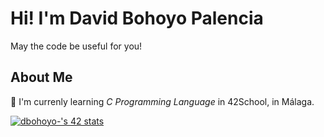# Hi! I'm David Bohoyo Palencia
May the code be useful for you!

## About Me

🌱 I'm currenly learning *C Programming Language* in 42School, in Málaga.  

<a href="https://github.com/oakoudad/badge42"><img src="https://badge.mediaplus.ma/greenbinary/dbohoyo-?1337Badge=off&UM6P=off" alt="dbohoyo-'s 42 stats" /></a>
